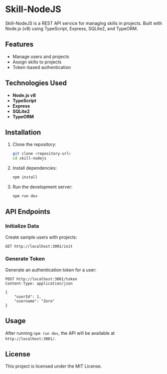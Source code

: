 # Skill-NodeJS

Skill-NodeJS is a REST API service for managing skills in projects. Built with Node.js (v8) using TypeScript, Express, SQLite2, and TypeORM.

## Features

- Manage users and projects
- Assign skills to projects
- Token-based authentication

## Technologies Used

- **Node.js v8**
- **TypeScript**
- **Express**
- **SQLite2**
- **TypeORM**

## Installation

1. Clone the repository:
   ```sh
   git clone <repository-url>
   cd skill-nodejs
   ```
2. Install dependencies:
   ```sh
   npm install
   ```
3. Run the development server:
   ```sh
   npm run dev
   ```

## API Endpoints

### Initialize Data

Create sample users with projects:

```http
GET http://localhost:3001/init
```

### Generate Token

Generate an authentication token for a user:

```http
POST http://localhost:3001/token
Content-Type: application/json

{
    "userId": 1,
    "username": "Zoro"
}
```

## Usage

After running `npm run dev`, the API will be available at `http://localhost:3001/`.

## License

This project is licensed under the MIT License.
